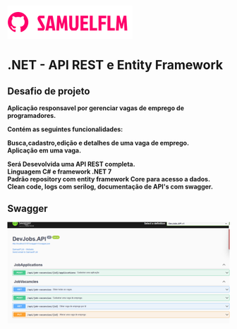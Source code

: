 <img src="Image/logo.png" alt="logo_samuelflm">


# .NET - API REST e Entity Framework

## **Desafio de projeto**

**Aplicação responsavel por gerenciar vagas de emprego de programadores.**

**Contém as seguintes funcionalidades:<br>**

**Busca,cadastro,edição e detalhes de uma vaga de emprego. <br>**
**Aplicação em uma vaga. <br>**

**Será Desevolvida uma API REST completa. <br>**
**Linguagem C# e framework .NET 7 <br>**
**Padrão repository com entity framework Core para acesso a dados.<br>**
**Clean code, logs com serilog, documentação de API's com swagger.<br>**


## **Swagger**

<img src="Image/swagger.png" alt="logo_samuelflm">


